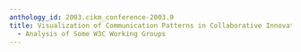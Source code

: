 ```yaml
---
anthology_id: 2003.cikm_conference-2003.9
title: Visualization of Communication Patterns in Collaborative Innovation Networks
  - Analysis of Some W3C Working Groups
---
```

